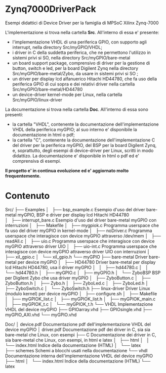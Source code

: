 # Zynq7000DriverPack
Esempi didattici di Device Driver per la famiglia di MPSoC Xilinx Zynq-7000

L'implementazione si trova nella cartella <b>Src</b>. All'interno di essa e' presente:
- l'implementazione VHDL di una periferica GPIO, con supporto agli interrupt, nella directory Src/myGPIO/VHDL;
- i driver in C della suddetta periferica, che ne permettono l'utilizzo in sistemi privi si SO, nella directory Src/myGPIO/bare-metal
- un board support package, comprensivo di driver per la gestione di button, switch e led, per la board Digilent Zynq nella
  directory Src/myGPIO/bare-metal/Zybo, da usare in sistemi privi si SO ;
- un driver per display lcd alfanuerico Hitachi HD44780, che fa uso della periferica GPIO di cui sopra e dei relativi driver
  nella cartella Src/myGPIO/bare-metal/HD44780
- un device-driver kernel-mode per Linux, nella cartella Src/myGPIO/linux-driver

La documentazione si trova nella cartella <b>Doc</b>. All'interno di essa sono presenti:
- la cartella "VHDL", contenente la documentazione dell'implementazione VHDL della periferica myGPIO; al suo interno e'
  disponibile la documentazione in html o pdf;
- la cartella "C", contenente la documentazione dell'implementazione C del driver per la periferica myGPIO, del BSP per
  la board Digilent Zynq, e, soprattutto, degli esempi di device-driver per Linux, scritti in modo didattizo. La
  documentazione e' disponibile in html o pdf ed e' comprensiva di esempi.

<b>Il progetto e' in continua evoluzione ed e' aggiornato molto frequentemente.</b>

# Contenuto 
Src/
├── Examples
│   ├── bsp_example.c			Esempio d'uso del driver bare-metal myGPIO, BSP e driver per display lcd Hitachi HD44780<br>
│   ├── interrupt_bare.c		Esempio d'uso del driver bare-metal myGPIO con interruzioni
│   ├── Makefile
│   ├── mygpiok.c				Programma userspace che fa uso del driver myGPIO in kernel-mode
│   ├── noDriver.c				Programma userspace che interagisce con device myGPIO attraverso /dev/mem
│   ├── readAll.c
│   ├── uio.c					Programma userspace che interagisce con device myGPIO attraverso driver UIO
│   ├── uio-int.c				Programma userspace che interagisce con device myGPIO attraverso driver UIO con interruzioni
│   ├── xil_gpio.c
│   └── xil_gpio.h
└── myGPIO
    ├── bare-metal				Driver bare-metal per device myGPIO
    │   ├── HD44780				Driver bare-metal per display lcd Hitachi HD44780, usa il driver myGPIO
    │   │   ├── hd44780.c
    │   │   └── hd44780.h
    │   ├── myGPIO.c
    │   ├── myGPIO.h
    │   └── ZyboBSP				BSP per Digilent Zybo che usa driver myGPIO
    │       ├── ZyboButton.c
    │       ├── ZyboButton.h
    │       ├── Zybo.h
    │       ├── ZyboLed.c
    │       ├── ZyboLed.h
    │       ├── ZyboSwitch.c
    │       └── ZyboSwitch.h
    ├── linux-driver			Driver Linux (modulo kernel) per device myGPIO
    │   ├── configure.sh
    │   ├── Makefile
    │   ├── myGPIOK_list.c
    │   ├── myGPIOK_list.h
    │   ├── myGPIOK_main.c
    │   ├── myGPIOK_t.c
    │   └── myGPIOK_t.h
    └── VHDL					Implementazione VHDL del device myGPIO
        ├── GPIOarray.vhd
        ├── GPIOsingle.vhd
        ├── myGPIO_AXI.vhd
        └── myGPIO.vhd

Doc/
│	device.pdf					Documentazione pdf dell'implementazione VHDL del device myGPIO
│	driver.pdf					Documentazione pdf dei driver in C, sia sia bare-metal che Linux, con esempi
├── C 							Documentazione dei driver in C, sia bare-metal che Linux, con esempi, in html e latex
│   ├── html
│   │   └── index.html			Indice della documentazione (HTML)
│   └── latex			
├── schemes						Schemi a blocchi usati nella documentazione
└── vhdl						Documentazione interna dell'implementazione VHDL del device myGPIO
    ├── html
    │   └── index.html			Indice della documentazione (HTML)
    └── latex
